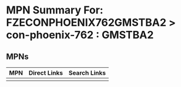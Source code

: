 



# MPN Summary For: FZECONPHOENIX762GMSTBA2 > con-phoenix-762 : GMSTBA2

## MPNs
  

|MPN|Direct Links|Search Links|
| :--- | :--- | :--- |
||||
